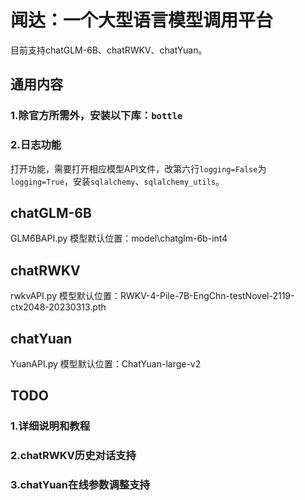 # 闻达：一个大型语言模型调用平台
目前支持chatGLM-6B、chatRWKV、chatYuan。
## 通用内容
### 1.除官方所需外，安装以下库：`bottle`
### 2.日志功能
打开功能，需要打开相应模型API文件，改第六行`logging=False`为`logging=True`，安装`sqlalchemy`、`sqlalchemy_utils`。
## chatGLM-6B
GLM6BAPI.py 
模型默认位置：model\chatglm-6b-int4
## chatRWKV
rwkvAPI.py 
模型默认位置：RWKV-4-Pile-7B-EngChn-testNovel-2119-ctx2048-20230313.pth
## chatYuan
YuanAPI.py
模型默认位置：ChatYuan-large-v2
## TODO
### 1.详细说明和教程
### 2.chatRWKV历史对话支持
### 3.chatYuan在线参数调整支持
